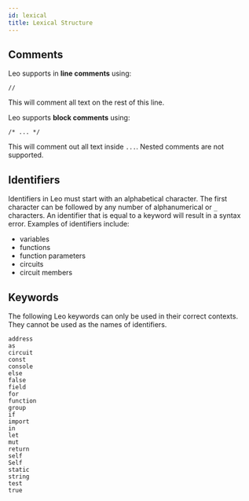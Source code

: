 ```yaml
---
id: lexical
title: Lexical Structure
---
```


## Comments
Leo supports in **line comments** using:

`//`

This will comment all text on the rest of this line.

Leo supports **block comments** using:

`/* ... */`

This will comment out all text inside `...`. Nested comments are not supported.


## Identifiers

Identifiers in Leo must start with an alphabetical character.
The first character can be followed by any number of alphanumerical or `_` characters.
An identifier that is equal to a keyword will result in a syntax error.
Examples of identifiers include:

* variables
* functions
* function parameters
* circuits
* circuit members

## Keywords 

The following Leo keywords can only be used in their correct contexts.
They cannot be used as the names of identifiers.

```
address
as
circuit
const
console
else
false
field
for
function
group
if
import
in
let
mut
return
self
Self
static
string
test
true
```

